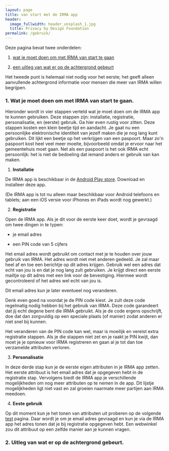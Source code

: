 ```yaml
---
layout: page
title: van start met de IRMA app 
header:
  image_fullwidth: header_unsplash_1.jpg
  title: Privacy by Design Foundation
permalink: /gebruik/
---
```

Deze pagina bevat twee onderdelen:

 1. [wat je moet doen om met IRMA van start te gaan](#vanstart)

 2. [een uitleg van wat er op de achtergrond gebeurt](#achtergrond)

Het tweede punt is helemaal niet nodig voor het eerste; het geeft
alleen aanvullende achtergrond informatie voor mensen die meer van
IRMA willen begrijpen.

### <a name="vanstart"></a>1. Wat je moet doen om met IRMA van start te gaan.

Hieronder wordt in vier stappen verteld wat je moet doen om de IRMA
app te kunnen gebruiken. Deze stappen zijn: installatie, registratie,
personalisatie, en (eerste) gebruik. Ga hier even rustig voor zitten.
Deze stappen kosten een klein beetje tijd en aandacht. Je gaat nu een
persoonlijke elektronische identiteit van jezelf maken die je nog lang
kunt gebruiken. Dit lijkt een beetje op het verkrijgen van een
paspoort.  Maar zo'n paspoort kost heel veel meer moeite, bijvoorbeeld
omdat je ervoor naar het gemeentehuis moet gaan. Net als een paspoort
is het ook IRMA echt persoonlijk: het is niet de bedoeling dat iemand
anders er gebruik van kan maken.

 1. **Installatie**

De IRMA app is beschikbaar in de [Android Play
store](https://play.google.com/store/apps/details?id=org.irmacard.cardemu).
Download en installeer deze app.

(De IRMA app is tot nu alleen maar beschikbaar voor Android telefoons
en tablets; aan een iOS versie voor iPhones en iPads wordt nog
gewerkt.)


 2. **Registratie**

Open de IRMA app. Als je dit voor de eerste keer doet, wordt je
gevraagd om twee dingen in te typen:

 * je email adres

 * een PIN code van 5 cijfers

Het email adres wordt gebruikt om contact met je te houden over jouw
gebruik van IRMA. Het adres wordt niet met anderen gedeeld. Je zal
maar heel af en toe een berichtje op dit adres krijgen. Gebruik wel
een adres dat echt van jou is en dat je nog lang zult gebruiken. Je
krijgt direct een eerste mailtje op dit adres met een link voor de
bevestiging. Hiermee wordt gecontroleerd of het adres wel echt van jou
is.

Dit email adres kun je later eventueel nog veranderen.

Denk even goed na voordat je de PIN code kiest. Je zult deze code
regelmatig nodig hebben bij het gebruik van IRMA. Deze code garandeert
dat jij echt degene bent die IRMA gebruikt. Als je de code ergens
opschrijft, doe dat dan zorgvuldig op een speciale plaats (of manier)
zodat anderen er niet snel bij kunnen.

Het veranderen van de PIN code kan wel, maar is moeilijk en vereist
extra registratie stappen. Als je die stappen niet zet en je raakt je
PIN kwijt, dan moet je je opnieuw voor IRMA registreren en gaan al je
tot dan toe verzamelde attributen verloren.

 3. **Personalisatie**

In deze derde stap kun je de eerste eigen attributen in je IRMA app
zetten. Het eerste attribuut is het email adres dat je opgegeven hebt
in de registratie stap. Vervolgens biedt de IRMA app je verschillende
mogelijkheden om nog meer attributen op te nemen in de app. Dit
lijstje mogelijkheden ligt niet vast en zal groeien naarmate meer
partijen aan IRMA meedoen. 


 4. **Eeste gebruik**

Op dit moment kun je het tonen van attributen uit proberen op de
volgende [test](??) pagina. Daar wordt je om je email adres gevraagd
en kun je via de IRMA app het adres tonen dat je bij registratie
opgegeven hebt. Een webwinkel zou dit attribuut op een zelfde
manier aan je kunnen vragen.



### <a name="achtergrond"></a>2. Uitleg van wat er op de achtergrond gebeurt.



